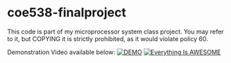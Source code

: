 # coe538-finalproject
This code is part of my microprocessor system class project. You may refer to it, but COPYING it is strictly prohibited, as it would violate policy 60.

Demonstration Video available below:
[![DEMO](https://github.com/AriooGN/coe538-finalproject/assets/124407027/17e3f618-50d0-467c-b5c4-8fe8b650b4ec)](https://www.youtube.com/watch?v=PTfCmhq1RRY "DEMO")
[![Everything Is AWESOME](https://i.stack.imgur.com/q3ceS.png)](https://youtu.be/StTqXEQ2l-Y?t=35s "Everything Is AWESOME")